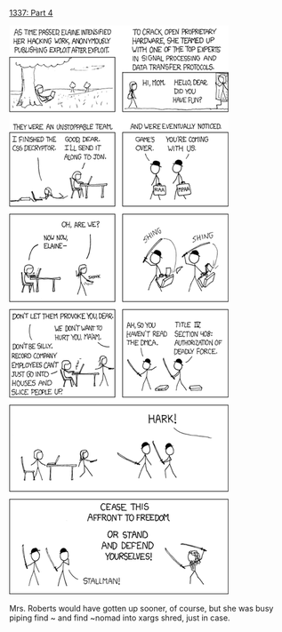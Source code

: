 [1337: Part 4](https://xkcd.com/344)

![1337: Part 4](./random_comic.png)

Mrs. Roberts would have gotten up sooner, of course, but she was busy piping find ~ and find ~nomad into xargs shred, just in case.

